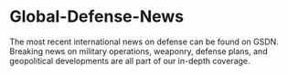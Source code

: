 # Global-Defense-News
The most recent international news on defense can be found on GSDN. Breaking news on military operations, weaponry, defense plans, and geopolitical developments are all part of our in-depth coverage.
